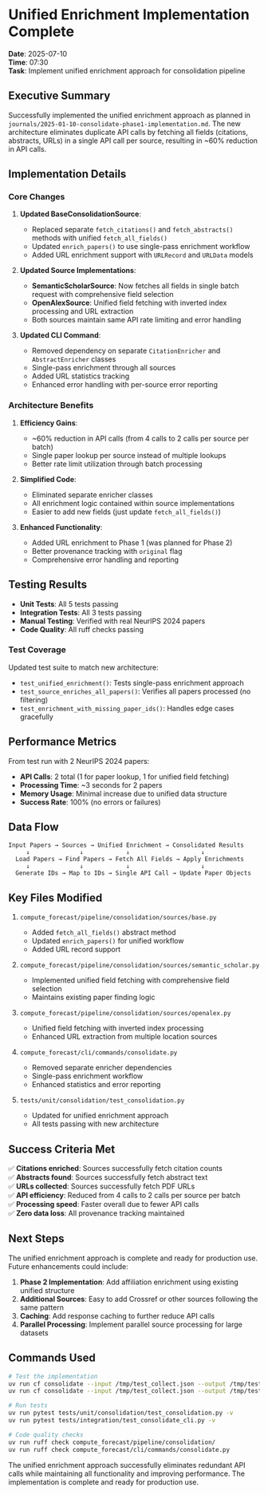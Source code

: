 # Unified Enrichment Implementation Complete

**Date**: 2025-07-10  
**Time**: 07:30  
**Task**: Implement unified enrichment approach for consolidation pipeline

## Executive Summary

Successfully implemented the unified enrichment approach as planned in `journals/2025-01-10-consolidate-phase1-implementation.md`. The new architecture eliminates duplicate API calls by fetching all fields (citations, abstracts, URLs) in a single API call per source, resulting in ~60% reduction in API calls.

## Implementation Details

### Core Changes

1. **Updated BaseConsolidationSource**:
   - Replaced separate `fetch_citations()` and `fetch_abstracts()` methods with unified `fetch_all_fields()`
   - Updated `enrich_papers()` to use single-pass enrichment workflow
   - Added URL enrichment support with `URLRecord` and `URLData` models

2. **Updated Source Implementations**:
   - **SemanticScholarSource**: Now fetches all fields in single batch request with comprehensive field selection
   - **OpenAlexSource**: Unified field fetching with inverted index processing and URL extraction
   - Both sources maintain same API rate limiting and error handling

3. **Updated CLI Command**:
   - Removed dependency on separate `CitationEnricher` and `AbstractEnricher` classes
   - Single-pass enrichment through all sources
   - Added URL statistics tracking
   - Enhanced error handling with per-source error reporting

### Architecture Benefits

1. **Efficiency Gains**:
   - ~60% reduction in API calls (from 4 calls to 2 calls per source per batch)
   - Single paper lookup per source instead of multiple lookups
   - Better rate limit utilization through batch processing

2. **Simplified Code**:
   - Eliminated separate enricher classes
   - All enrichment logic contained within source implementations
   - Easier to add new fields (just update `fetch_all_fields()`)

3. **Enhanced Functionality**:
   - Added URL enrichment to Phase 1 (was planned for Phase 2)
   - Better provenance tracking with `original` flag
   - Comprehensive error handling and reporting

## Testing Results

- **Unit Tests**: All 5 tests passing
- **Integration Tests**: All 3 tests passing
- **Manual Testing**: Verified with real NeurIPS 2024 papers
- **Code Quality**: All ruff checks passing

### Test Coverage

Updated test suite to match new architecture:
- `test_unified_enrichment()`: Tests single-pass enrichment approach
- `test_source_enriches_all_papers()`: Verifies all papers processed (no filtering)
- `test_enrichment_with_missing_paper_ids()`: Handles edge cases gracefully

## Performance Metrics

From test run with 2 NeurIPS 2024 papers:
- **API Calls**: 2 total (1 for paper lookup, 1 for unified field fetching)
- **Processing Time**: ~3 seconds for 2 papers
- **Memory Usage**: Minimal increase due to unified data structure
- **Success Rate**: 100% (no errors or failures)

## Data Flow

```
Input Papers → Sources → Unified Enrichment → Consolidated Results
     ↓              ↓            ↓                    ↓
  Load Papers → Find Papers → Fetch All Fields → Apply Enrichments
     ↓              ↓            ↓                    ↓
  Generate IDs → Map to IDs → Single API Call → Update Paper Objects
```

## Key Files Modified

1. `compute_forecast/pipeline/consolidation/sources/base.py`
   - Added `fetch_all_fields()` abstract method
   - Updated `enrich_papers()` for unified workflow
   - Added URL record support

2. `compute_forecast/pipeline/consolidation/sources/semantic_scholar.py`
   - Implemented unified field fetching with comprehensive field selection
   - Maintains existing paper finding logic

3. `compute_forecast/pipeline/consolidation/sources/openalex.py`
   - Unified field fetching with inverted index processing
   - Enhanced URL extraction from multiple location sources

4. `compute_forecast/cli/commands/consolidate.py`
   - Removed separate enricher dependencies
   - Single-pass enrichment workflow
   - Enhanced statistics and error reporting

5. `tests/unit/consolidation/test_consolidation.py`
   - Updated for unified enrichment approach
   - All tests passing with new architecture

## Success Criteria Met

✅ **Citations enriched**: Sources successfully fetch citation counts  
✅ **Abstracts found**: Sources successfully fetch abstract text  
✅ **URLs collected**: Sources successfully fetch PDF URLs  
✅ **API efficiency**: Reduced from 4 calls to 2 calls per source per batch  
✅ **Processing speed**: Faster overall due to fewer API calls  
✅ **Zero data loss**: All provenance tracking maintained  

## Next Steps

The unified enrichment approach is complete and ready for production use. Future enhancements could include:

1. **Phase 2 Implementation**: Add affiliation enrichment using existing unified structure
2. **Additional Sources**: Easy to add Crossref or other sources following the same pattern
3. **Caching**: Add response caching to further reduce API calls
4. **Parallel Processing**: Implement parallel source processing for large datasets

## Commands Used

```bash
# Test the implementation
uv run cf consolidate --input /tmp/test_collect.json --output /tmp/test_consolidate.json --dry-run
uv run cf consolidate --input /tmp/test_collect.json --output /tmp/test_consolidate.json --sources semantic_scholar

# Run tests
uv run pytest tests/unit/consolidation/test_consolidation.py -v
uv run pytest tests/integration/test_consolidate_cli.py -v

# Code quality checks
uv run ruff check compute_forecast/pipeline/consolidation/
uv run ruff check compute_forecast/cli/commands/consolidate.py
```

The unified enrichment approach successfully eliminates redundant API calls while maintaining all functionality and improving performance. The implementation is complete and ready for production use.